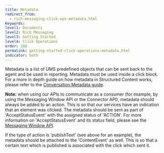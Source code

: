 ```yaml
---
title: Metadata
redirect_from:
  - rich-messaging-click-ops-metadata.html
Keywords:
level1: Documents
level2: Rich Messaging
level3: Getting Started
level4: Click Operations
order: 100
permalink: getting-started-click-operations-metadata.html
indicator: both
---
```


Metadata is a list of UMS predefined objects that can be sent back to the agent and be used in reporting. Metadata must be used inside a click block. For a more in depth guide on how metadata in Structured Content works, please refer to the [Conversation Metadata guide](guides-conversation-metadata-guide.html).

**Note:** when using our APIs to communicate as a consumer (for example, by using the Messaging Window API or the Connector API), metadata should always be added to an action. This is so that our services have an indication that an element was clicked. The metadata should be sent as part of 'AcceptStatusEvent' with the assigned status of 'ACTION'. For more information on 'AcceptStatusEvent' and its status field, please see the [Messaging Window API](https://developers.liveperson.com/agent-int-api-reference.html).

If the type of action is 'publishText' (see above for an example), the metadata should be attached to the 'ContentEvent' as well.
This is so that a certain text which is published is associated with the click which sent it.
